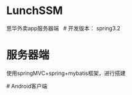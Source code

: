 # LunchSSM
思华外卖app服务器端
 
# 开发版本：
spring3.2


# 服务器端 
使用springMVC+spring+mybatis框架，进行搭建

# Android客户端
 
